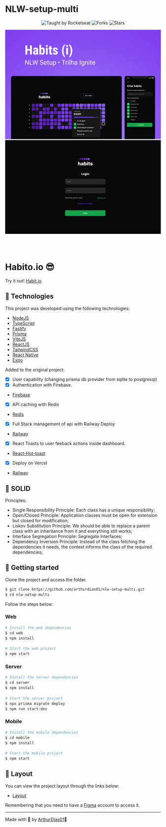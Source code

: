 # NLW-setup-multi
<p align="center">
  <img src="https://img.shields.io/static/v1?label=Taught%20by&message=Rocketseat&color=white&labelColor=8257E5" alt="Taught by Rocketseat">
  <img src="https://img.shields.io/github/forks/arthurdias01/nlw-setup-multi?label=forks&message=MIT&color=white&labelColor=8257E5" alt="Forks">
  <img src="https://img.shields.io/github/stars/arthurdias01/nlw-setup-multi?label=stars&message=MIT&color=white&labelColor=8257E5" alt="Stars">
</p>

![](./.github/cover.png)
![](./.github/habit_io_1.png)

<br>
<br>

# Habito.io 😎
Try it out! [Habit.io](https://habitio.vercel.app) 
## 🧪 Technologies

This project was developed using the following technologies:

- [NodeJS](https://nodejs.org/)
- [TypeScript](https://www.typescriptlang.org/)
- [Fastify](https://www.fastify.io/)
- [Prisma](https://www.prisma.io/)
- [ViteJS](https://vitejs.dev/)
- [ReactJS](https://reactjs.org/)
- [TailwindCSS](https://tailwindcss.com/)
- [React Native](https://reactnative.dev/)
- [Expo](https://expo.io/)

Added to the original project:
  - [x] User capability (changing prisma db provider from sqlite to postgresql)
  - [x] Authentication with Firebase.
  - [Firebase](https://firebase.google.com/)
  
  - [x] API caching with Redis
  - [Redis](https://redis.io/)
  
  - [x] Full Stack management of api with Railway Deploy
  - [Railway](https://railway.app/)
  
  - [x] React Toasts to user feeback actions inside dashboard.
  - [React-Hot-toast](https://react-hot-toast.com/)
   
  - [x] Deploy on Vercel
  - [Railway](https://vercel.com/)

## 🧪 SOLID

Principles:

- Single Responsibility Principle: Each class has a unique responsibility;
- Open/Closed Principle: Application classes must be open for extension but closed for modification;
- Liskov Substitution Principle: We should be able to replace a parent class with an inheritance from it and everything still works;
- Interface Segregation Principle: Segregate Interfaces;
- Dependency Inversion Principle: Instead of the class fetching the dependencies it needs, the context informs the class of the required dependencies;

## 🚀 Getting started

Clone the project and access the folder.

```bash
$ git clone https://github.com/arthurdias01/nlw-setup-multi.git
$ cd nlw-setup-multi
```

Follow the steps below:

### Web

```bash
# Install the web dependencies
$ cd web
$ npm install

# Start the web project
$ npm start
```

### Server

```bash
# Install the server dependencies
$ cd server
$ npm install

# Start the server project
$ npx prisma migrate deploy
$ npm run start:dev
```

### Mobile

```bash
# Install the mobile dependencies
$ cd mobile
$ npm install

# Start the mobile project
$ npm start
```

## 🔖 Layout

You can view the project layout through the links below:

- [Layout](<https://www.figma.com/file/pJpaMSKVfCmPUMZJOVwquQ/Habits-(i)-(Community)?node-id=6%3A344&t=1UcC6dIPVGBxdhpz-1>)

Remembering that you need to have a [Figma](http://figma.com/) account to access it.

---

Made with 💜 by [ArthurDias01](https://github.com/arthurdias01)👋
